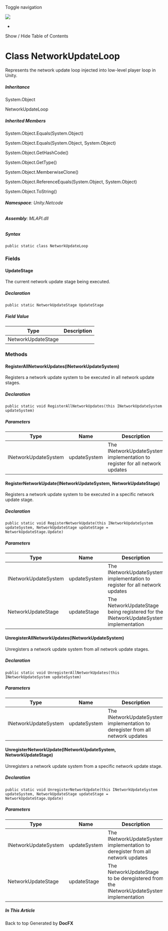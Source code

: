 <div id="wrapper">

<div>

<div class="container">

<div class="navbar-header">

Toggle navigation

<img src="../logo.svg" id="logo" class="svg" />

</div>

<div id="navbar" class="collapse navbar-collapse">

<div class="form-group">

</div>

</div>

</div>

<div class="subnav navbar navbar-default">

<div id="breadcrumb" class="container hide-when-search">

-   

</div>

</div>

</div>

<div class="container body-content hide-when-search" role="main">

<div class="sidenav hide-when-search">

Show / Hide Table of Contents

<div id="sidetoggle" class="sidetoggle collapse">

<div id="sidetoc">

</div>

</div>

</div>

<div class="article row grid-right">

<div class="col-md-10">

# Class NetworkUpdateLoop

<div class="markdown level0 summary">

Represents the network update loop injected into low-level player loop
in Unity.

</div>

<div class="markdown level0 conceptual">

</div>

<div class="inheritance">

##### Inheritance

<div class="level0">

System.Object

</div>

<div class="level1">

NetworkUpdateLoop

</div>

</div>

<div class="inheritedMembers">

##### Inherited Members

<div>

System.Object.Equals(System.Object)

</div>

<div>

System.Object.Equals(System.Object, System.Object)

</div>

<div>

System.Object.GetHashCode()

</div>

<div>

System.Object.GetType()

</div>

<div>

System.Object.MemberwiseClone()

</div>

<div>

System.Object.ReferenceEquals(System.Object, System.Object)

</div>

<div>

System.Object.ToString()

</div>

</div>

###### **Namespace**: Unity.Netcode

###### **Assembly**: MLAPI.dll

##### Syntax

<div class="codewrapper">

``` lang-csharp
public static class NetworkUpdateLoop
```

</div>

### Fields

#### UpdateStage

<div class="markdown level1 summary">

The current network update stage being executed.

</div>

<div class="markdown level1 conceptual">

</div>

##### Declaration

<div class="codewrapper">

``` lang-csharp
public static NetworkUpdateStage UpdateStage
```

</div>

##### Field Value

| Type               | Description |
|--------------------|-------------|
| NetworkUpdateStage |             |

### Methods

#### RegisterAllNetworkUpdates(INetworkUpdateSystem)

<div class="markdown level1 summary">

Registers a network update system to be executed in all network update
stages.

</div>

<div class="markdown level1 conceptual">

</div>

##### Declaration

<div class="codewrapper">

``` lang-csharp
public static void RegisterAllNetworkUpdates(this INetworkUpdateSystem updateSystem)
```

</div>

##### Parameters

| Type                 | Name         | Description                                                                 |
|----------------------|--------------|-----------------------------------------------------------------------------|
| INetworkUpdateSystem | updateSystem | The INetworkUpdateSystem implementation to register for all network updates |

#### RegisterNetworkUpdate(INetworkUpdateSystem, NetworkUpdateStage)

<div class="markdown level1 summary">

Registers a network update system to be executed in a specific network
update stage.

</div>

<div class="markdown level1 conceptual">

</div>

##### Declaration

<div class="codewrapper">

``` lang-csharp
public static void RegisterNetworkUpdate(this INetworkUpdateSystem updateSystem, NetworkUpdateStage updateStage = NetworkUpdateStage.Update)
```

</div>

##### Parameters

| Type                 | Name         | Description                                                                         |
|----------------------|--------------|-------------------------------------------------------------------------------------|
| INetworkUpdateSystem | updateSystem | The INetworkUpdateSystem implementation to register for all network updates         |
| NetworkUpdateStage   | updateStage  | The NetworkUpdateStage being registered for the INetworkUpdateSystem implementation |

#### UnregisterAllNetworkUpdates(INetworkUpdateSystem)

<div class="markdown level1 summary">

Unregisters a network update system from all network update stages.

</div>

<div class="markdown level1 conceptual">

</div>

##### Declaration

<div class="codewrapper">

``` lang-csharp
public static void UnregisterAllNetworkUpdates(this INetworkUpdateSystem updateSystem)
```

</div>

##### Parameters

| Type                 | Name         | Description                                                                    |
|----------------------|--------------|--------------------------------------------------------------------------------|
| INetworkUpdateSystem | updateSystem | The INetworkUpdateSystem implementation to deregister from all network updates |

#### UnregisterNetworkUpdate(INetworkUpdateSystem, NetworkUpdateStage)

<div class="markdown level1 summary">

Unregisters a network update system from a specific network update
stage.

</div>

<div class="markdown level1 conceptual">

</div>

##### Declaration

<div class="codewrapper">

``` lang-csharp
public static void UnregisterNetworkUpdate(this INetworkUpdateSystem updateSystem, NetworkUpdateStage updateStage = NetworkUpdateStage.Update)
```

</div>

##### Parameters

| Type                 | Name         | Description                                                                            |
|----------------------|--------------|----------------------------------------------------------------------------------------|
| INetworkUpdateSystem | updateSystem | The INetworkUpdateSystem implementation to deregister from all network updates         |
| NetworkUpdateStage   | updateStage  | The NetworkUpdateStage to be deregistered from the INetworkUpdateSystem implementation |

</div>

<div class="hidden-sm col-md-2" role="complementary">

<div class="sideaffix">

<div class="contribution">

</div>

##### In This Article

<div>

</div>

</div>

</div>

</div>

</div>

<div class="grad-bottom">

</div>

<div class="footer">

<div class="container">

Back to top Generated by **DocFX**

</div>

</div>

</div>
